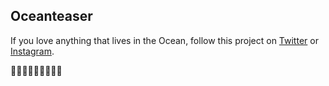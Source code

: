 ## Oceanteaser

If you love anything that lives in the Ocean, follow this project on [Twitter](https://twitter.com/oceantasy) or [Instagram](https://instagram.com/oceantasy).

🌊🐙🐡🦀🐠🐬🦈🐋🌊
